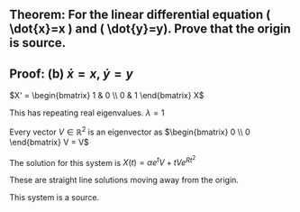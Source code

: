 ## Theorem: For the linear differential equation \( \dot{x}=x \) and \( \dot{y}=y). Prove that the origin is source.


## Proof: (b) $\dot{x} = x$, $\dot{y} = y$

$X' = \begin{bmatrix} 1 & 0 \\ 0 & 1 \end{bmatrix} X$

This has repeating real eigenvalues. $\lambda = 1$

Every vector $V \in \mathbb{R}^2$ is an eigenvector as 
$\begin{bmatrix} 0 \\ 0 \end{bmatrix} V = V$

The solution for this system is
$X(t) = \alpha e^t V + t V e^{Rt^2}$ 

These are straight line solutions moving away from the origin.

This system is a source. 
